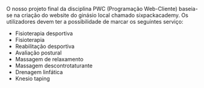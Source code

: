 O nosso projeto final da disciplina PWC (Programação Web-Cliente) baseia-se na criação do website do ginásio local chamado sixpackacademy. Os utilizadores devem ter a possibilidade de marcar os seguintes serviço:  
- Fisioterapia desportiva
-  Fisioterapia
- Reabilitação desportiva
-  Avaliação postural
- Massagem de relaxamento
- Massagem descontrotaturante
- Drenagem linfática
- Knesio taping